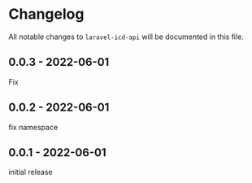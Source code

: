 # Changelog

All notable changes to `laravel-icd-api` will be documented in this file.

## 0.0.3 - 2022-06-01

Fix

## 0.0.2 - 2022-06-01

fix namespace

## 0.0.1 - 2022-06-01

initial release
